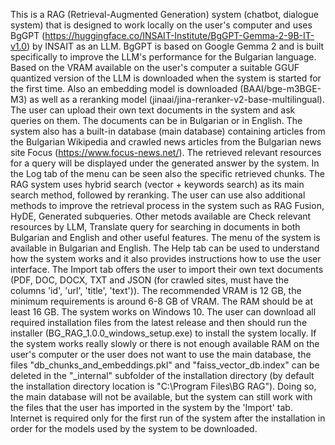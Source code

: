 This is a RAG (Retrieval-Augmented Generation) system (chatbot, dialogue system) that is designed to work locally on the user's computer and uses BgGPT (https://huggingface.co/INSAIT-Institute/BgGPT-Gemma-2-9B-IT-v1.0) by INSAIT as an LLM. BgGPT is based on Google Gemma 2 and is built specifically to improve the LLM's performance for the Bulgarian language.
Based on the VRAM available on the user's computer a suitable GGUF quantized version of the LLM is downloaded when the system is started for the first time. Also an embedding model is downloaded (BAAI/bge-m3BGE-M3) as well as a reranking model (jinaai/jina-reranker-v2-base-multilingual).
The user can upload their own text documents in the system and ask queries on them. The documents can be in Bulgarian or in English. 
The system also has a built-in database (main database) containing articles from the Bulgarian Wikipedia and crawled news articles from the Bulgarian news site Focus (https://www.focus-news.net/).
The retrieved relevant resources for a query will be displayed under the generated answer by the system. In the Log tab of the menu can be seen also the specific retrieved chunks.
The RAG system uses hybrid search (vector + keywords search) as its main search method, followed by reranking. 
The user can use also additional methods to improve the retrieval process in the system such as RAG Fusion, HyDE, Generated subqueries. Other metods available are Check relevant resources by LLM, Translate query for searching in documents in both Bulgarian and English and other useful features.
The menu of the system is available in Bulgarian and English. The Help tab can be used to understand how the system works and it also provides instructions how to use the user interface. The Import tab offers the user to import their own text documents (PDF, DOC, DOCX, TXT and JSON (for crawled sites, must have the columns 'id', 'url', 'title', 'text')).
The recommended VRAM is 12 GB, the minimum requirements is around 6-8 GB of VRAM. The RAM should be at least 16 GB. 
The system works on Windows 10. The user can download all required installation files from the latest release and then should run the installer (BG_RAG_1.0.0_windows_setup.exe) to install the system locally. 
If the system works really slowly or there is not enough available RAM on the user's computer or the user does not want to use the main database, the files "db_chunks_and_embeddings.pkl" and "faiss_vector_db.index" can be deleted in the "_internal" subfolder of the installation directory (by default the installation directory location is "C:\Program Files\BG RAG"). Doing so, the main database will not be available, but the system can still work with the files that the user has imported in the system by the 'Import' tab. 
Internet is required only for the first run of the system after the installation in order for the models used by the system to be downloaded.


